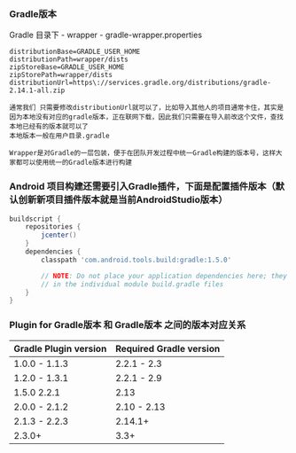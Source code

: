 
### Gradle版本

Gradle 目录下  - wrapper  - gradle-wrapper.properties

    distributionBase=GRADLE_USER_HOME
    distributionPath=wrapper/dists
    zipStoreBase=GRADLE_USER_HOME
    zipStorePath=wrapper/dists
    distributionUrl=https\://services.gradle.org/distributions/gradle-2.14.1-all.zip

    通常我们 只需要修改distributionUrl就可以了，比如导入其他人的项目通常卡住，其实是因为本地没有对应的gradle版本，正在联网下载，因此我们只需要在导入前改这个文件，查找本地已经有的版本就可以了
    本地版本一般在用户目录.gradle
    
    Wrapper是对Gradle的一层包装，便于在团队开发过程中统一Gradle构建的版本号，这样大家都可以使用统一的Gradle版本进行构建

### Android 项目构建还需要引入Gradle插件，下面是配置插件版本（默认创新新项目插件版本就是当前AndroidStudio版本）

```gradle
buildscript {
    repositories {
        jcenter()
    }
    dependencies {
        classpath 'com.android.tools.build:gradle:1.5.0'

        // NOTE: Do not place your application dependencies here; they belong
        // in the individual module build.gradle files
    }
}
```

### Plugin for Gradle版本 和 Gradle版本 之间的版本对应关系 


 Gradle Plugin version | Required Gradle version 
---|---
1.0.0 - 1.1.3 | 2.2.1 - 2.3 
1.2.0 - 1.3.1 | 2.2.1 - 2.9
1.5.0	2.2.1 | 2.13
2.0.0 - 2.1.2 | 2.10 - 2.13
2.1.3 - 2.2.3 | 2.14.1+
2.3.0+	  | 3.3+


